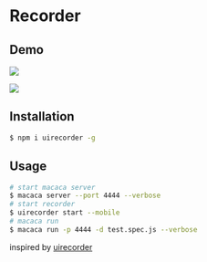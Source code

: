 # Recorder

## Demo

![](//wx1.sinaimg.cn/mw1024/7f3afc78gy1fdf5gass5rg20sg0g0kjo.gif)

![](//wx2.sinaimg.cn/mw1024/7f3afc78gy1fdf5hb8anig20sg0g0u12.gif)

## Installation

```bash
$ npm i uirecorder -g
```

## Usage

```bash
# start macaca server
$ macaca server --port 4444 --verbose
# start recorder
$ uirecorder start --mobile
# macaca run
$ macaca run -p 4444 -d test.spec.js --verbose
```

inspired by [uirecorder](https://github.com/alibaba/uirecorder)
